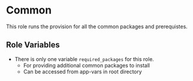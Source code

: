 Common
=========

This role runs the provision for all the common packages and prerequistes.

Role Variables
--------------

* There is only one variable `required_packages`   for this role.
  * For providing additional common packages to install
  * Can be accessed from app-vars in root directory
  